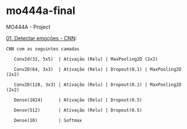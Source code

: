 # mo444a-final
MO444A - Project


[01. Detectar emoções - CNN](01.%20Projeto%20-%20Detectar%20emoções%20-%20CNN.ipynb): 

    CNN com as seguintes camadas 
    
       Conv2d(32, 5x5)  | Ativação (Relu) | MaxPooling2D (2x2)
       
       Conv2D(64, 3x3)  | Ativação (Relu) | Dropout(0.1) | MaxPooling2D (2x2)
       
       Conv2D(128, 3x3) | Ativação (Relu) | Dropout(0.1) | MaxPooling2D (2x2)
       
       Dense(1024)      | Ativação (Relu) | Dropout(0.5)
       
       Dense(512)       | Ativação (Relu) | Dropout(0.5)
       
       Dense(10)        | Softmax

